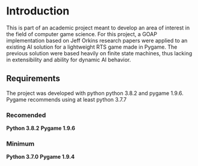 # Introduction
This is part of an academic project meant to develop an area of interest in the field of computer game science. For this project, a GOAP implementation based on Jeff Orkins research papers were applied to an existing AI solution for a lightweight RTS game made in Pygame. The previous solution were based heavily on finite state machines, thus lacking in extensibility and ability for dynamic AI behavior.

## Requirements
The project was developed with python python 3.8.2 and pygame 1.9.6.
Pygame recommends using at least python 3.7.7

### Recomended
**Python 3.8.2**
**Pygame 1.9.6**

### Minimum
**Python 3.7.0**
**Pygame 1.9.4**






